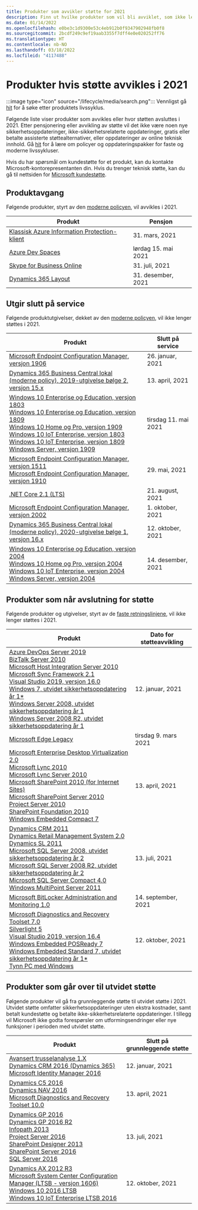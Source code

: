 ```yaml
---
title: Produkter som avvikler støtte for 2021
description: Finn ut hvilke produkter som vil bli avviklet, som ikke lenger vil bli støttet eller som vil bli flyttet fra vanlig støtte til utvidet støtte i 2021.
ms.date: 01/14/2022
ms.openlocfilehash: e0be3c1d9300e53c4eb912b0f9347902948fb0f8
ms.sourcegitcommit: 2bcdf249c9ef19aab3355f7dff4e0e020252ff76
ms.translationtype: HT
ms.contentlocale: nb-NO
ms.lasthandoff: 03/18/2022
ms.locfileid: "4117488"
---
```

# <a name="products-ending-support-in-2021"></a>Produkter hvis støtte avvikles i 2021

:::image type="icon" source="/lifecycle/media/search.png":::
Vennligst gå [hit](/lifecycle/products/) for å søke etter produktets livssyklus.

Følgende liste viser produkter som avvikles eller hvor støtten avsluttes i 2021. Etter pensjonering eller avvikling av støtte vil det ikke være noen nye sikkerhetsoppdateringer, ikke-sikkerhetsrelaterte oppdateringer, gratis eller betalte assisterte støttealternativer, eller oppdateringer av online teknisk innhold. Gå [hit](/lifecycle/overview/product-end-of-support-overview) for å lære om policyer og oppdateringspakker for faste og moderne livssykluser.

Hvis du har spørsmål om kundestøtte for et produkt, kan du kontakte Microsoft-kontorepresentanten din. Hvis du trenger teknisk støtte, kan du gå til nettsiden for [Microsoft kundestøtte](https://support.microsoft.com/contactus/?ws=support).

## <a name="product-retirements"></a>Produktavgang

Følgende produkter, styrt av den [moderne policyen](/lifecycle/policies/modern), vil avvikles i 2021.

| Produkt | Pensjon |
| --- | --- |
| [Klassisk Azure Information Protection-klient](/lifecycle/products/azure-information-protection-classic-client?branch=live)<br> | 31. mars, 2021 |
| [Azure Dev Spaces](/lifecycle/products/azure-dev-spaces?branch=live)<br> | lørdag 15. mai 2021 |
| [Skype for Business Online](/lifecycle/products/skype-for-business-online?branch=live)<br> | 31. juli, 2021 |
| [Dynamics 365 Layout](/lifecycle/products/dynamics-365-layout?branch=live)<br> | 31. desember, 2021 |


## <a name="release-end-of-servicing"></a>Utgir slutt på service

Følgende produktutgivelser, dekket av den [moderne policyen](/lifecycle/policies/modern), vil ikke lenger støttes i 2021.

| Produkt | Slutt på service |
| --- | --- |
| [Microsoft Endpoint Configuration Manager, versjon 1906](/lifecycle/products/microsoft-endpoint-configuration-manager?branch=live)<br> | 26. januar, 2021 |
| [Dynamics 365 Business Central lokal (moderne policy), 2019-utgivelse bølge 2, versjon 15.x](/lifecycle/products/dynamics-365-business-central-onpremises-modern-policy?branch=live)<br> | 13. april, 2021 |
| [Windows 10 Enterprise og Education, versjon 1803](/lifecycle/products/windows-10-enterprise-and-education?branch=live)<br>[Windows 10 Enterprise og Education, versjon 1809](/lifecycle/products/windows-10-enterprise-and-education?branch=live)<br>[Windows 10 Home og Pro, versjon 1909](/lifecycle/products/windows-10-home-and-pro?branch=live)<br>[Windows 10 IoT Enterprise, versjon 1803](/lifecycle/products/windows-10-iot-enterprise?branch=live)<br>[Windows 10 IoT Enterprise, versjon 1809](/lifecycle/products/windows-10-iot-enterprise?branch=live)<br>[Windows Server, versjon 1909](/lifecycle/products/windows-server?branch=live)<br> | tirsdag 11. mai 2021 |
| [Microsoft Endpoint Configuration Manager, versjon 1511](/lifecycle/products/microsoft-endpoint-configuration-manager?branch=live)<br>[Microsoft Endpoint Configuration Manager, versjon 1910](/lifecycle/products/microsoft-endpoint-configuration-manager?branch=live)<br> | 29. mai, 2021 |
| [.NET Core 2.1 (LTS)](/lifecycle/products/microsoft-net-and-net-core?branch=live)<br> | 21. august, 2021 |
| [Microsoft Endpoint Configuration Manager, versjon 2002](/lifecycle/products/microsoft-endpoint-configuration-manager?branch=live)<br> | 1. oktober, 2021 |
| [Dynamics 365 Business Central lokal (moderne policy), 2020-utgivelse bølge 1, versjon 16.x](/lifecycle/products/dynamics-365-business-central-onpremises-modern-policy?branch=live)<br> | 12. oktober, 2021 |
| [Windows 10 Enterprise og Education, versjon 2004](/lifecycle/products/windows-10-enterprise-and-education?branch=live)<br>[Windows 10 Home og Pro, versjon 2004](/lifecycle/products/windows-10-home-and-pro?branch=live)<br>[Windows 10 IoT Enterprise, versjon 2004](/lifecycle/products/windows-10-iot-enterprise?branch=live)<br>[Windows Server, versjon 2004](/lifecycle/products/windows-server?branch=live)<br> | 14. desember, 2021 |


## <a name="products-reaching-end-of-support"></a>Produkter som når avslutning for støtte

Følgende produkter og utgivelser, styrt av de [faste retningslinjene](/lifecycle/policies/fixed), vil ikke lenger støttes i 2021.

| Produkt | Dato for støtteavvikling |
| --- | --- |
| [Azure DevOps Server 2019](/lifecycle/products/azure-devops-server-2019?branch=live)<br>[BizTalk Server 2010](/lifecycle/products/biztalk-server-2010?branch=live)<br>[Microsoft Host Integration Server 2010](/lifecycle/products/microsoft-host-integration-server-2010?branch=live)<br>[Microsoft Sync Framework 2.1](/lifecycle/products/microsoft-sync-framework-21?branch=live)<br>[Visual Studio 2019, versjon 16.0](/lifecycle/products/visual-studio-2019?branch=live)<br>[Windows 7, utvidet sikkerhetsoppdatering år 1*](/lifecycle/products/windows-7?branch=live)<br>[Windows Server 2008, utvidet sikkerhetsoppdatering år 1](/lifecycle/products/windows-server-2008?branch=live)<br>[Windows Server 2008 R2, utvidet sikkerhetsoppdatering år 1](/lifecycle/products/windows-server-2008-r2?branch=live)<br> | 12. januar, 2021 |
| [Microsoft Edge Legacy](/lifecycle/products/microsoft-edge-legacy?branch=live)<br> | tirsdag 9. mars 2021 |
| [Microsoft Enterprise Desktop Virtualization 2.0](/lifecycle/products/microsoft-enterprise-desktop-virtualization-20?branch=live)<br>[Microsoft Lync 2010](/lifecycle/products/microsoft-lync-2010?branch=live)<br>[Microsoft Lync Server 2010](/lifecycle/products/microsoft-lync-server-2010?branch=live)<br>[Microsoft SharePoint 2010 (for Internet Sites)](/lifecycle/products/microsoft-sharepoint-2010?branch=live)<br>[Microsoft SharePoint Server 2010](/lifecycle/products/microsoft-sharepoint-server-2010?branch=live)<br>[Project Server 2010](/lifecycle/products/project-server-2010?branch=live)<br>[SharePoint Foundation 2010](/lifecycle/products/sharepoint-foundation-2010?branch=live)<br>[Windows Embedded Compact 7](/lifecycle/products/windows-embedded-compact-7?branch=live)<br> | 13. april, 2021 |
| [Dynamics CRM 2011](/lifecycle/products/dynamics-crm-2011?branch=live)<br>[Dynamics Retail Management System 2.0](/lifecycle/products/dynamics-retail-management-system-20?branch=live)<br>[Dynamics SL 2011](/lifecycle/products/dynamics-sl-2011?branch=live)<br>[Microsoft SQL Server 2008, utvidet sikkerhetsoppdatering år 2](/lifecycle/products/microsoft-sql-server-2008?branch=live)<br>[Microsoft SQL Server 2008 R2, utvidet sikkerhetsoppdatering år 2](/lifecycle/products/microsoft-sql-server-2008-r2?branch=live)<br>[Microsoft SQL Server Compact 4.0](/lifecycle/products/microsoft-sql-server-compact-40?branch=live)<br>[Windows MultiPoint Server 2011](/lifecycle/products/windows-multipoint-server-2011?branch=live)<br> | 13. juli, 2021 |
| [Microsoft BitLocker Administration and Monitoring 1.0](/lifecycle/products/microsoft-bitlocker-administration-and-monitoring-10?branch=live)<br> | 14. september, 2021 |
| [Microsoft Diagnostics and Recovery Toolset 7.0](/lifecycle/products/microsoft-diagnostics-and-recovery-toolset-70?branch=live)<br>[Silverlight 5](/lifecycle/products/silverlight-5?branch=live)<br>[Visual Studio 2019, versjon 16.4](/lifecycle/products/visual-studio-2019?branch=live)<br>[Windows Embedded POSReady 7](/lifecycle/products/windows-embedded-posready-7?branch=live)<br>[Windows Embedded Standard 7, utvidet sikkerhetsoppdatering år 1*](/lifecycle/products/windows-embedded-standard-7?branch=live)<br>[Tynn PC med Windows](/lifecycle/products/windows-thin-pc?branch=live)<br> | 12. oktober, 2021 |


## <a name="products-moving-to-extended-support"></a>Produkter som går over til utvidet støtte

Følgende produkter vil gå fra grunnleggende støtte til utvidet støtte i 2021. Utvidet støtte omfatter sikkerhetsoppdateringer uten ekstra kostnader, samt betalt kundestøtte og betalte ikke-sikkerhetsrelaterte oppdateringer. I tillegg vil Microsoft ikke godta forespørsler om utformingsendringer eller nye funksjoner i perioden med utvidet støtte.

| Produkt | Slutt på grunnleggende støtte |
| --- | --- |
| [Avansert trusselanalyse 1.X](/lifecycle/products/advanced-threat-analytics-1x?branch=live)<br>[Dynamics CRM 2016 (Dynamics 365)](/lifecycle/products/dynamics-crm-2016-dynamics-365?branch=live)<br>[Microsoft Identity Manager 2016](/lifecycle/products/microsoft-identity-manager-2016?branch=live)<br> | 12. januar, 2021 |
| [Dynamics C5 2016](/lifecycle/products/dynamics-c5-2016?branch=live)<br>[Dynamics NAV 2016](/lifecycle/products/dynamics-nav-2016?branch=live)<br>[Microsoft Diagnostics and Recovery Toolset 10.0](/lifecycle/products/microsoft-diagnostics-and-recovery-toolset-100?branch=live)<br> | 13. april, 2021 |
| [Dynamics GP 2016](/lifecycle/products/dynamics-gp-2016?branch=live)<br>[Dynamics GP 2016 R2](/lifecycle/products/dynamics-gp-2016-r2?branch=live)<br>[Infopath 2013](/lifecycle/products/infopath-2013?branch=live)<br>[Project Server 2016](/lifecycle/products/project-server-2016?branch=live)<br>[SharePoint Designer 2013](/lifecycle/products/sharepoint-designer-2013?branch=live)<br>[SharePoint Server 2016](/lifecycle/products/sharepoint-server-2016?branch=live)<br>[SQL Server 2016](/lifecycle/products/sql-server-2016?branch=live)<br> | 13. juli, 2021 |
| [Dynamics AX 2012 R3](/lifecycle/products/dynamics-ax-2012-r3?branch=live)<br>[Microsoft System Center Configuration Manager (LTSB - versjon 1606)](/lifecycle/products/microsoft-system-center-configuration-manager-ltsb-version-1606?branch=live)<br>[Windows 10 2016 LTSB](/lifecycle/products/windows-10-2016-ltsb?branch=live)<br>[Windows 10 IoT Enterprise LTSB 2016](/lifecycle/products/windows-10-iot-enterprise-ltsb-2016?branch=live)<br> | 12. oktober, 2021 |
